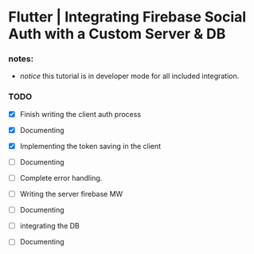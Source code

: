 # Flutter | Integrating Firebase Social Auth with a Custom Server & DB




### notes: 
*  *notice* this tutorial is in developer mode for all included integration.


### TODO
- [x] Finish writing the client auth process
- [x] Documenting 
- [x] Implementing the token saving in the client
- [ ] Documenting
- [ ] Complete error handling. 
- [ ] Writing the server firebase MW
- [ ] Documenting 
- [ ] integrating the DB
- [ ] Documenting


